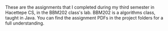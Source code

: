 These are the assignments that I completed during my third semester in Hacettepe CS, in the BBM202 class's lab. BBM202 is a algorithms class, taught in Java. You can find the assignment PDFs in the project folders for a full understanding.

